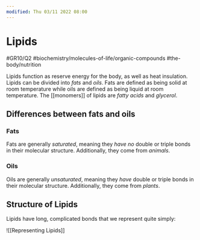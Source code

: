 ```yaml
---
modified: Thu 03/11 2022 08:00
---
```

# Lipids
#GR10/Q2 #biochemistry/molecules-of-life/organic-compounds #the-body/nutrition 

Lipids function as reserve energy for the body, as well as heat insulation. Lipids can be divided into *fats* and *oils*. Fats are defined as being solid at room temperature while oils are defined as being liquid at room temperature. The [[monomers]] of lipids are *fatty acids* and *glycerol*. 

## Differences between fats and oils
### Fats
Fats are generally *saturated*, meaning they *have no* double or triple bonds in their molecular structure. Additionally, they come from *animals*. 

### Oils
Oils are generally *unsaturated*, meaning they *have* double or triple bonds in their molecular structure. Additionally, they come from *plants*. 

## Structure of Lipids
Lipids have long, complicated bonds that we represent quite simply: 

![[Representing Lipids]]